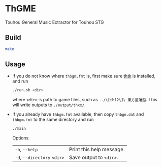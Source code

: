# ThGME

Touhou General Music Extractor for Touhou STG

## Build

```bash
make
```

## Usage

- If you do not know where `thbgm.fmt` is, first make sure [thtk](https://github.com/thpatch/thtk) is installed, and run
    ```bash
    ./run.sh <dir>
    ```
    where `<dir>` is path to game files, such as `../\[th12\]\ 東方星蓮船`. This will write outputs to `./output/thxx/`.

- If you already have `thbgm.fmt` available, then copy `thbgm.dat` and `thbgm.fmt` to the same directory and run
    ```bash
    ./main
    ```

    Options:
    <table>
      <tr>
        <td><code>-h</code>, <code>--help</code></td>
        <td>Print this help message.</td>
      </tr>
      <tr>
        <td><code>-d</code>, <code>--directory</code> <code>&lt;dir&gt;</code></td>
        <td>Save output to <code>&lt;dir&gt;</code>.</td>
      </tr>
    </table>
